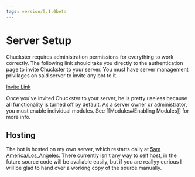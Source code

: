 ```yaml
---
tags: version/5.1.0beta
---
```


# Server Setup

Chuckster requires administration permissions for everything to work correctly. The following link should take you directly to the authentication page to invite Chuckster to your server. You must have server management privilages on said server to invite any bot to it.

[Invite Link](https://discord.com/api/oauth2/authorize?client_id=794375965336928267&permissions=8&scope=bot%20applications.commands)

Once you've invited Chuckster to your server, he is pretty useless because all functionality is turned off by default. As a server owner or administrator, you must enable individual modules. See [[Modules#Enabling Modules]] for more info.

## Hosting

The bot is hosted on my own server, which restarts daily at [5am America/Los_Angeles](https://www.zeitverschiebung.net/en/timezone/america--los_angeles). There currently isn't any way to self host, in the future source code will be avaliable easily, but if you are reallyy curious I will be glad to hand over a working copy of the source manually.